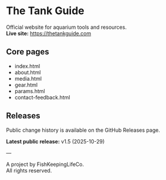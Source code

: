 # The Tank Guide

Official website for aquarium tools and resources.  
**Live site:** https://thetankguide.com

## Core pages
- index.html
- about.html
- media.html
- gear.html
- params.html
- contact-feedback.html

## Releases
Public change history is available on the GitHub Releases page.

**Latest public release:** v1.5 (2025-10-29)

—

A project by FishKeepingLifeCo.  
All rights reserved.
